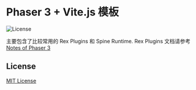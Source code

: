 # Phaser 3 + Vite.js 模板

![License](https://img.shields.io/badge/license-MIT-green)

主要包含了比较常用的 Rex Plugins 和 Spine Runtime. Rex Plugins 文档请参考 [Notes of Phaser 3](https://rexrainbow.github.io/phaser3-rex-notes/docs/site/)

## License

[MIT License](https://github.com/ourcade/phaser3-vite-template/blob/master/LICENSE)